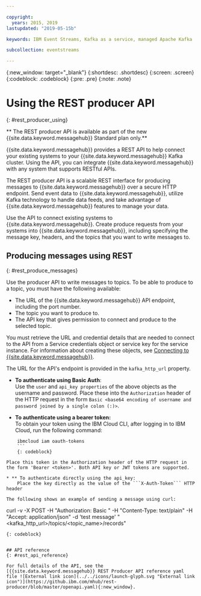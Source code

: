 ```yaml
---

copyright:
  years: 2015, 2019
lastupdated: "2019-05-15b"

keywords: IBM Event Streams, Kafka as a service, managed Apache Kafka

subcollection: eventstreams

---
```


{:new_window: target="_blank"}
{:shortdesc: .shortdesc}
{:screen: .screen}
{:codeblock: .codeblock}
{:pre: .pre}
{:note: .note}

# Using the REST producer API
{: #rest_producer_using}


** The REST producer API is available as part of the new {{site.data.keyword.messagehub}} Standard plan only.**
<br/>


{{site.data.keyword.messagehub}} provides a REST API to help connect your existing systems to your {{site.data.keyword.messagehub}} Kafka cluster. Using the API, you can integrate {{site.data.keyword.messagehub}} with any system that supports RESTful APIs.

The REST producer API is a scalable REST interface for producing messages to {{site.data.keyword.messagehub}}  over a secure HTTP endpoint. Send event data to {{site.data.keyword.messagehub}}, utilize Kafka technology to handle data feeds, and take advantage of {{site.data.keyword.messagehub}} features to manage your data.

Use the API to connect existing systems to {{site.data.keyword.messagehub}}. Create produce requests from your systems into {{site.data.keyword.messagehub}}, including specifying the message key, headers, and the topics that you want to write messages to.


## Producing messages using REST
{: #rest_produce_messages}

Use the producer API to write messages to topics. To be able to produce to a topic, you must have the following available:

* The URL of the {{site.data.keyword.messagehub}} API endpoint, including the port number.
* The topic you want to produce to.
* The API key that gives permission to connect and produce to the selected topic.

You must retrieve the URL and credential details that are needed to connect to the API from a Service credentials object or service key for the service instance. For information about creating these objects, see 
[Connecting to {{site.data.keyword.messagehub}}](/docs/services/EventStreams?topic=eventstreams-connecting).

The URL for the API's endpoint is provided in the ```kafka_http_url``` property.

* **To authenticate using Basic Auth**:<br/> 
    Use the ```user``` and ```api_key properties``` of the above objects as the username and password. Place these into the ```Authorization``` header of the HTTP request in the form ```Basic <base64 encoding of username and password joined by a single colon (:)>```.

* **To authenticate using a bearer token:**<br/> 
    To obtain your token using the IBM Cloud CLI, after logging in to IBM Cloud, run the following command: 

```
    ibmcloud iam oauth-tokens
    ```
    {: codeblock}

Place this token in the Authorization header of the HTTP request in the form 'Bearer <token>'. Both API key or JWT tokens are supported. 

* ** To authenticate directly using the api_key:
    Place the key directly as the value of the ```X-Auth-Token``` HTTP header

The following shows an example of sending a message using curl:

```
curl -v -X POST -H "Authorization: Basic <base64 username:password>" -H "Content-Type: text/plain" -H "Accept: application/json" -d 'test message' "<kafka_http_url>/topics/<topic_name>/records"
```
{: codeblock}


## API reference
{: #rest_api_reference}

For full details of the API, see the 
[{{site.data.keyword.messagehub}} REST Producer API reference yaml file ![External link icon](../../icons/launch-glyph.svg "External link icon")](https://github.ibm.com/mhub/rest-producer/blob/master/openapi.yaml){:new_window}.








